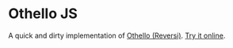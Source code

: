 # Othello JS

A quick and dirty implementation of [Othello (Reversi)](http://en.wikipedia.org/wiki/Reversi).
[Try it online](http://gzc9047.github.com/othello-js/).
